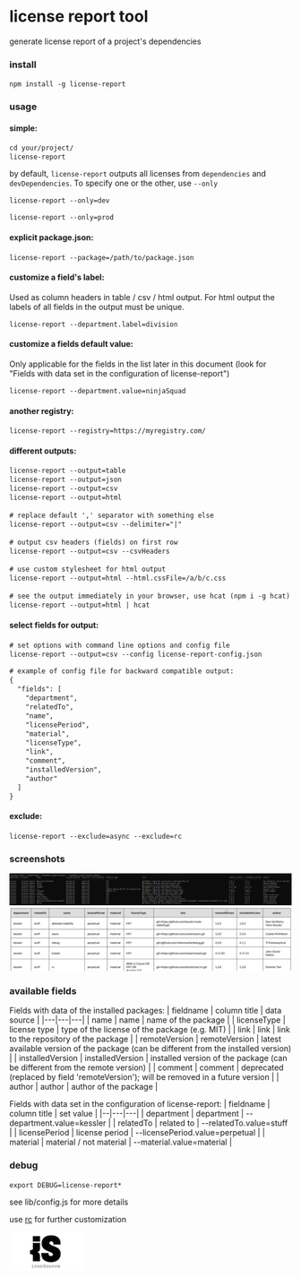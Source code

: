 # license report tool
generate license report of a project's dependencies

### install 
```
npm install -g license-report
```

### usage

#### simple:
```
cd your/project/
license-report
```
by default, `license-report` outputs all licenses from `dependencies` and `devDependencies`.
To specify one or the other, use `--only`
```
license-report --only=dev
```
```
license-report --only=prod
```

#### explicit package.json:
```
license-report --package=/path/to/package.json
```

#### customize a field's label:
Used as column headers in table / csv / html output. For html output the labels of all fields in the output must be unique.
```
license-report --department.label=division
```

#### customize a fields default value:
Only applicable for the fields in the list later in this document (look for "Fields with data set in the configuration of license-report")
```
license-report --department.value=ninjaSquad
```

#### another registry:
```
license-report --registry=https://myregistry.com/
```

#### different outputs:
```
license-report --output=table
license-report --output=json
license-report --output=csv
license-report --output=html

# replace default ',' separator with something else
license-report --output=csv --delimiter="|" 

# output csv headers (fields) on first row
license-report --output=csv --csvHeaders

# use custom stylesheet for html output
license-report --output=html --html.cssFile=/a/b/c.css

# see the output immediately in your browser, use hcat (npm i -g hcat)
license-report --output=html | hcat
```

#### select fields for output:
```
# set options with command line options and config file
license-report --output=csv --config license-report-config.json
```
```
# example of config file for backward compatible output:
{
  "fields": [
    "department",
    "relatedTo",
    "name",
    "licensePeriod",
    "material",
    "licenseType",
    "link",
    "comment",
    "installedVersion",
    "author"
  ]
}
```

#### exclude:
```
license-report --exclude=async --exclude=rc
```

### screenshots

![screenshot](screenshot.png)
![screenshot1](html.png)

### available fields
Fields with data of the installed packages:
| fieldname | column title | data source |
|---|---|---|
| name | name | name of the package |
| licenseType | license type | type of the license of the package (e.g. MIT) |
| link | link | link to the repository of the package |
| remoteVersion | remoteVersion | latest available version of the package (can be different from the installed version) |
| installedVersion | installedVersion | installed version of the package (can be different from the remote version) |
| comment | comment | deprecated (replaced by field 'remoteVersion'); will be removed in a future version |
| author | author | author of the package |

Fields with data set in the configuration of license-report:
| fieldname | column title | set value |
|--|---|---|
| department | department | --department.value=kessler |
| relatedTo | related to | --relatedTo.value=stuff |
| licensePeriod | license period | --licensePeriod.value=perpetual |
| material | material / not material | --material.value=material |

### debug
```
export DEBUG=license-report*
```

see lib/config.js for more details

use [rc](https://github.com/dominictarr/rc) for further customization

![ironSource logo](ironsource.png)
